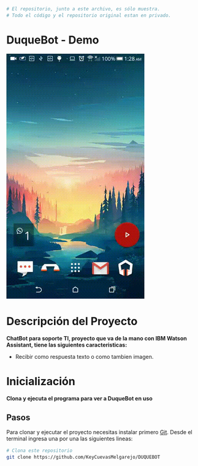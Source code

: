 ```bash
# El repositorio, junto a este archivo, es sólo muestra. 
# Todo el código y el repositorio original estan en privado.
```
# DuqueBot - Demo
![](Demo.gif)

# Descripción del Proyecto
**ChatBot para soporte TI, proyecto que va de la mano con IBM Watson Assistant, tiene las siguientes caracteristicas:**
- Recibir como respuesta texto o como tambien imagen.

# Inicialización

**Clona y ejecuta el programa para ver a DuqueBot en uso**

## Pasos

Para clonar y ejecutar el proyecto necesitas instalar primero [Git](https://git-scm.com). Desde el terminal ingresa una por una las siguientes lineas:

```bash
# Clona este repositorio
git clone https://github.com/KeyCuevasMelgarejo/DUQUEBOT
```
